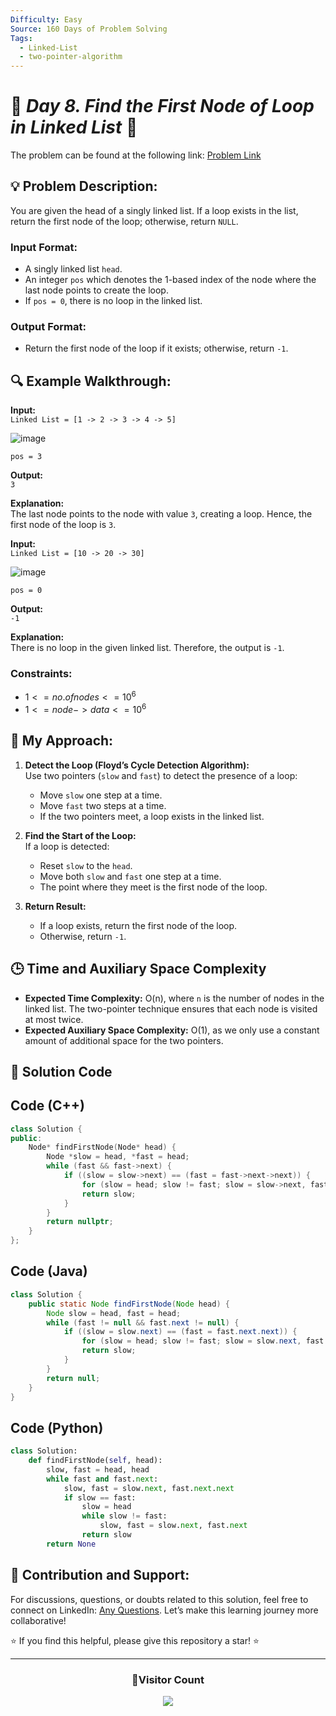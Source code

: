 ```yaml
---
Difficulty: Easy  
Source: 160 Days of Problem Solving  
Tags:
  - Linked-List
  - two-pointer-algorithm
---
```


# 🚀 _Day 8. Find the First Node of Loop in Linked List_ 🧠


The problem can be found at the following link: [Problem Link](https://www.geeksforgeeks.org/batch/gfg-160-problems/track/linked-list-gfg-160/problem/find-the-first-node-of-loop-in-linked-list--170645)

## 💡 **Problem Description:**

You are given the head of a singly linked list. If a loop exists in the list, return the first node of the loop; otherwise, return `NULL`.

### Input Format:
- A singly linked list `head`.
- An integer `pos` which denotes the 1-based index of the node where the last node points to create the loop.
- If `pos = 0`, there is no loop in the linked list.

### Output Format:
- Return the first node of the loop if it exists; otherwise, return `-1`.



## 🔍 **Example Walkthrough:**

**Input:**  
`Linked List = [1 -> 2 -> 3 -> 4 -> 5]` 

![image](https://github.com/user-attachments/assets/5665433c-1636-4e86-b5ee-c2b220327255)

`pos = 3`  

**Output:**  
`3`  

**Explanation:**  
The last node points to the node with value `3`, creating a loop. Hence, the first node of the loop is `3`.



**Input:**  
`Linked List = [10 -> 20 -> 30]`  

![image](https://github.com/user-attachments/assets/df0403ea-5b76-4d43-903f-4c71eea10d9f)


`pos = 0`  

**Output:**  
`-1`  

**Explanation:**  
There is no loop in the given linked list. Therefore, the output is `-1`.



### Constraints:
- $`1 <= no. of nodes <= 10^6`$
- $`1 <= node->data <= 10^6`$



## 🎯 **My Approach:**

1. **Detect the Loop (Floyd’s Cycle Detection Algorithm):**  
   Use two pointers (`slow` and `fast`) to detect the presence of a loop:
   - Move `slow` one step at a time.
   - Move `fast` two steps at a time.
   - If the two pointers meet, a loop exists in the linked list.

2. **Find the Start of the Loop:**  
   If a loop is detected:
   - Reset `slow` to the `head`.
   - Move both `slow` and `fast` one step at a time.
   - The point where they meet is the first node of the loop.

3. **Return Result:**  
   - If a loop exists, return the first node of the loop.
   - Otherwise, return `-1`.



## 🕒 **Time and Auxiliary Space Complexity** 

- **Expected Time Complexity:** O(n), where `n` is the number of nodes in the linked list. The two-pointer technique ensures that each node is visited at most twice.
- **Expected Auxiliary Space Complexity:** O(1), as we only use a constant amount of additional space for the two pointers.


## 📝 **Solution Code**

## Code (C++)

```cpp
class Solution {
public:
    Node* findFirstNode(Node* head) {
        Node *slow = head, *fast = head;
        while (fast && fast->next) {
            if ((slow = slow->next) == (fast = fast->next->next)) {
                for (slow = head; slow != fast; slow = slow->next, fast = fast->next);
                return slow;
            }
        }
        return nullptr;
    }
};
```



## Code (Java)

```java
class Solution {
    public static Node findFirstNode(Node head) {
        Node slow = head, fast = head;
        while (fast != null && fast.next != null) {
            if ((slow = slow.next) == (fast = fast.next.next)) {
                for (slow = head; slow != fast; slow = slow.next, fast = fast.next);
                return slow;
            }
        }
        return null;
    }
}
```



## Code (Python)

```python
class Solution:
    def findFirstNode(self, head):
        slow, fast = head, head
        while fast and fast.next:
            slow, fast = slow.next, fast.next.next
            if slow == fast:
                slow = head
                while slow != fast:
                    slow, fast = slow.next, fast.next
                return slow
        return None
```



## 🎯 **Contribution and Support:**

For discussions, questions, or doubts related to this solution, feel free to connect on LinkedIn: [Any Questions](https://www.linkedin.com/in/het-patel-8b110525a/). Let’s make this learning journey more collaborative!

⭐ If you find this helpful, please give this repository a star! ⭐

---

<div align="center">
  <h3><b>📍Visitor Count</b></h3>
</div>

<p align="center">
  <img src="https://profile-counter.glitch.me/Hunterdii/count.svg" />
</p>
